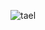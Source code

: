 ![tael](http://t15.deviantart.net/F9PkJVswpMBFpiMLThhZb_3Nvoc=/300x200/filters:fixed_height(100,100):origin()/pre04/d002/th/pre/i/2011/311/3/a/tale_by_cyborgwizard-d4fh5ty.png)
